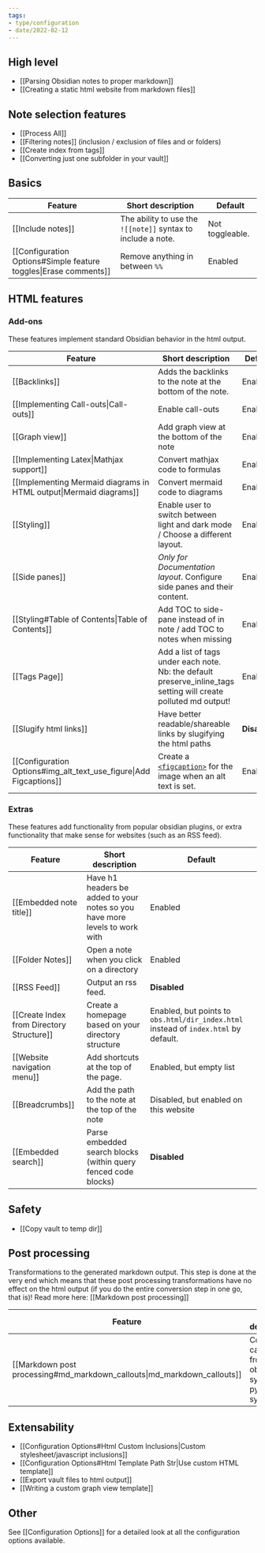 ```yaml
---
tags:
- type/configuration
- date/2022-02-12
---
```


## High level
- [[Parsing Obsidian notes to proper markdown]]
- [[Creating a static html website from markdown files]]

## Note selection features
- [[Process All]]
- [[Filtering notes]] (inclusion / exclusion of files and or folders)
- [[Create index from tags]]
- [[Converting just one subfolder in your vault]]

## Basics
| Feature | Short description | Default |
| ------- | ----------------- | ------- |
| [[Include notes]] | The ability to use the `![[note]]` syntax to include a note. | Not toggleable. |
| [[Configuration Options#Simple feature toggles\|Erase comments]] | Remove anything in between `%%` | Enabled |

## HTML features
### Add-ons
These features implement standard Obsidian behavior in the html output.

| Feature | Short description | Default |
| ------- | ----------------- | ------- |
| [[Backlinks]] | Adds the backlinks to the note at the bottom of the note. | Enabed |
| [[Implementing Call-outs\|Call-outs]] | Enable call-outs | Enabled |
| [[Graph view]] | Add graph view at the bottom of the note | Enabled |
| [[Implementing Latex\|Mathjax support]] | Convert mathjax code to formulas | Enabled |
| [[Implementing Mermaid diagrams in HTML output\|Mermaid diagrams]] | Convert mermaid code to diagrams | Enabled |
| [[Styling]] | Enable user to switch between light and dark mode / Choose a different layout. | Enabled |
| [[Side panes]] | *Only for Documentation layout*. Configure side panes and their content. | Enabled |
| [[Styling#Table of Contents\|Table of Contents]] | Add TOC to side-pane instead of in note / add TOC to notes when missing | Enabled |
| [[Tags Page]] | Add a list of tags under each note. Nb: the default preserve_inline_tags setting will create polluted md output! | Enabled |
| [[Slugify html links]] | Have better readable/shareable links by slugifying the html paths | **Disabled** |
| [[Configuration Options#img_alt_text_use_figure\|Add Figcaptions]] | Create a [`<figcaption>`](https://developer.mozilla.org/en-US/docs/Web/HTML/Element/figcaption) for the image when an alt text is set. | Enabled |

### Extras
These features add functionality from popular obsidian plugins, or extra functionality that make sense for websites (such as an RSS feed).

| Feature | Short description | Default |
| ------- | ----------------- | ------- |
| [[Embedded note title]] | Have h1 headers be added to your notes so you have more levels to work with | Enabled |
| [[Folder Notes]] | Open a note when you click on a directory | Enabled |
| [[RSS Feed]] | Output an rss feed. | **Disabled** |
| [[Create Index from Directory Structure]] | Create a homepage based on your directory structure | Enabled, but points to `obs.html/dir_index.html` instead of `index.html` by default. |
| [[Website navigation menu]] | Add shortcuts at the top of the page. | Enabled, but empty list |
| [[Breadcrumbs]] | Add the path to the note at the top of the note | Disabled, but enabled on this website |
| [[Embedded search]] | Parse embedded search blocks (within query fenced code blocks) | **Disabled** |

## Safety
- [[Copy vault to temp dir]]

## Post processing
Transformations to the generated markdown output. This step is done at the very end which means that these post processing transformations have no effect on the html output (if you do the entire conversion step in one go, that is)! Read more here: [[Markdown post processing]]

| Feature | Short description | Default |
| ------- | ----------------- | ------- |
| [[Markdown post processing#md_markdown_callouts\|md_markdown_callouts]] | Convert callouts from obsidian syntax to py block syntax | Disabled |

## Extensability
- [[Configuration Options#Html Custom Inclusions|Custom stylesheet/javascript inclusions]]
- [[Configuration Options#Html Template Path Str|Use custom HTML template]]
- [[Export vault files to html output]]
- [[Writing a custom graph view template]]

## Other
See [[Configuration Options]] for a detailed look at all the configuration options available.
